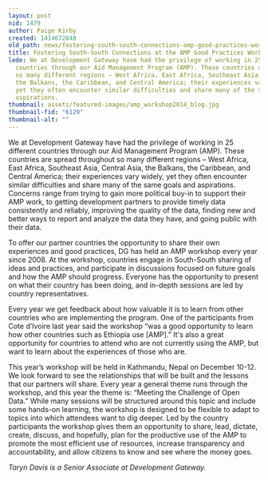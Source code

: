 ```yaml
---
layout: post
nid: 1479
author: Paige Kirby
created: 1414672848
old_path: news/fostering-south-south-connections-amp-good-practices-workshop
title: Fostering South-South Connections at the AMP Good Practices Workshop
lede: We at Development Gateway have had the privilege of working in 25 different
  countries through our Aid Management Program (AMP). These countries are spread throughout
  so many different regions – West Africa, East Africa, Southeast Asia, Central Asia,
  the Balkans, the Caribbean, and Central America; their experiences vary widely,
  yet they often encounter similar difficulties and share many of the same goals and
  aspirations.
thumbnail: assets/featured-images/amp_workshop2014_blog.jpg
thumbnail-fid: "6129"
thumbnail-alt: ""
---
```


We at Development Gateway have had the privilege of working in 25 different countries through our Aid Management Program (AMP). These countries are spread throughout so many different regions – West Africa, East Africa, Southeast Asia, Central Asia, the Balkans, the Caribbean, and Central America; their experiences vary widely, yet they often encounter similar difficulties and share many of the same goals and aspirations. Concerns range from trying to gain more political buy-in to support their AMP work, to getting development partners to provide timely data consistently and reliably, improving the quality of the data, finding new and better ways to report and analyze the data they have, and going public with their data.

To offer our partner countries the opportunity to share their own experiences and good practices, DG has held an AMP workshop every year since 2008. At the workshop, countries engage in South-South sharing of ideas and practices, and participate in discussions focused on future goals and how the AMP should progress. Everyone has the opportunity to present on what their country has been doing, and in-depth sessions are led by country representatives.

Every year we get feedback about how valuable it is to learn from other countries who are implementing the program. One of the participants from Cote d’Ivoire last year said the workshop “was a good opportunity to learn how other countries such as Ethiopia use [AMP].” It's also a great opportunity for countries to attend who are not currently using the AMP, but want to learn about the experiences of those who are.

This year’s workshop will be held in Kathmandu, Nepal on December 10-12. We look forward to see the relationships that will be built and the lessons that our partners will share. Every year a general theme runs through the workshop, and this year the theme is: “Meeting the Challenge of Open Data.” While many sessions will be structured around this topic and include some hands-on learning, the workshop is designed to be flexible to adapt to topics into which attendees want to dig deeper. Led by the country participants the workshop gives them an opportunity to share, lead, dictate, create, discuss, and hopefully, plan for the productive use of the AMP to promote the most efficient use of resources, increase transparency and accountability, and allow citizens to know and see where the money goes.

*Taryn Davis is a Senior Associate at Development Gateway.*

